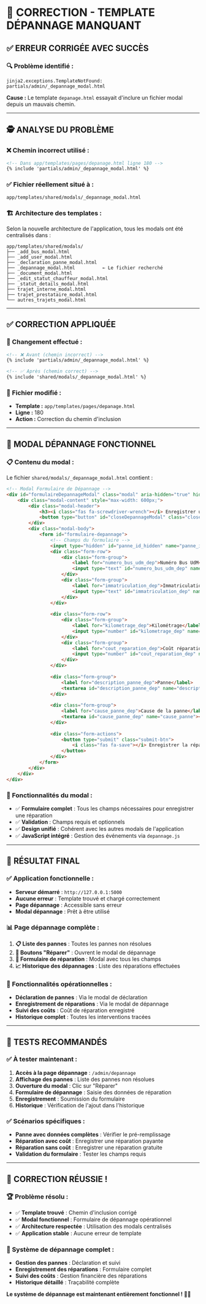 # 🔧 CORRECTION - TEMPLATE DÉPANNAGE MANQUANT

## ✅ **ERREUR CORRIGÉE AVEC SUCCÈS**

### **🔍 Problème identifié :**
```
jinja2.exceptions.TemplateNotFound: partials/admin/_depannage_modal.html
```

**Cause :** Le template `depanage.html` essayait d'inclure un fichier modal depuis un mauvais chemin.

---

## 🕵️ **ANALYSE DU PROBLÈME**

### **❌ Chemin incorrect utilisé :**
```html
<!-- Dans app/templates/pages/depanage.html ligne 180 -->
{% include 'partials/admin/_depannage_modal.html' %}
```

### **✅ Fichier réellement situé à :**
```
app/templates/shared/modals/_depannage_modal.html
```

### **🏗️ Architecture des templates :**
Selon la nouvelle architecture de l'application, tous les modals ont été centralisés dans :
```
app/templates/shared/modals/
├── _add_bus_modal.html
├── _add_user_modal.html
├── _declaration_panne_modal.html
├── _depannage_modal.html          ← Le fichier recherché
├── _document_modal.html
├── _edit_statut_chauffeur_modal.html
├── _statut_details_modal.html
├── trajet_interne_modal.html
├── trajet_prestataire_modal.html
└── autres_trajets_modal.html
```

---

## ✅ **CORRECTION APPLIQUÉE**

### **🔧 Changement effectué :**
```html
<!-- ❌ Avant (chemin incorrect) -->
{% include 'partials/admin/_depannage_modal.html' %}

<!-- ✅ Après (chemin correct) -->
{% include 'shared/modals/_depannage_modal.html' %}
```

### **📍 Fichier modifié :**
- **Template :** `app/templates/pages/depanage.html`
- **Ligne :** 180
- **Action :** Correction du chemin d'inclusion

---

## 🎯 **MODAL DÉPANNAGE FONCTIONNEL**

### **📋 Contenu du modal :**
Le fichier `shared/modals/_depannage_modal.html` contient :

```html
<!-- Modal Formulaire de Dépannage -->
<div id="formulaireDepannageModal" class="modal" aria-hidden="true" hidden>
    <div class="modal-content" style="max-width: 600px;">
        <div class="modal-header">
            <h3><i class="fas fa-screwdriver-wrench"></i> Enregistrer une réparation</h3>
            <button type="button" id="closeDepannageModal" class="close-btn">&times;</button>
        </div>
        <div class="modal-body">
            <form id="formulaire-depannage">
                <!-- Champs du formulaire -->
                <input type="hidden" id="panne_id_hidden" name="panne_id">
                <div class="form-row">
                    <div class="form-group">
                        <label for="numero_bus_udm_dep">Numéro Bus UdM</label>
                        <input type="text" id="numero_bus_udm_dep" name="numero_bus_udm" readonly>
                    </div>
                    <div class="form-group">
                        <label for="immatriculation_dep">Immatriculation</label>
                        <input type="text" id="immatriculation_dep" name="immatriculation" readonly>
                    </div>
                </div>
                
                <div class="form-row">
                    <div class="form-group">
                        <label for="kilometrage_dep">Kilométrage</label>
                        <input type="number" id="kilometrage_dep" name="kilometrage">
                    </div>
                    <div class="form-group">
                        <label for="cout_reparation_dep">Coût réparation (FCFA)</label>
                        <input type="number" id="cout_reparation_dep" name="cout_reparation">
                    </div>
                </div>
                
                <div class="form-group">
                    <label for="description_panne_dep">Panne</label>
                    <textarea id="description_panne_dep" name="description_panne" required></textarea>
                </div>
                
                <div class="form-group">
                    <label for="cause_panne_dep">Cause de la panne</label>
                    <textarea id="cause_panne_dep" name="cause_panne"></textarea>
                </div>
                
                <div class="form-actions">
                    <button type="submit" class="submit-btn">
                        <i class="fas fa-save"></i> Enregistrer la réparation
                    </button>
                </div>
            </form>
        </div>
    </div>
</div>
```

### **🎨 Fonctionnalités du modal :**
- ✅ **Formulaire complet** : Tous les champs nécessaires pour enregistrer une réparation
- ✅ **Validation** : Champs requis et optionnels
- ✅ **Design unifié** : Cohérent avec les autres modals de l'application
- ✅ **JavaScript intégré** : Gestion des événements via `depannage.js`

---

## 🚀 **RÉSULTAT FINAL**

### **✅ Application fonctionnelle :**
- **Serveur démarré** : `http://127.0.0.1:5000`
- **Aucune erreur** : Template trouvé et chargé correctement
- **Page dépannage** : Accessible sans erreur
- **Modal dépannage** : Prêt à être utilisé

### **📊 Page dépannage complète :**
1. **📋 Liste des pannes** : Toutes les pannes non résolues
2. **🔧 Boutons "Réparer"** : Ouvrent le modal de dépannage
3. **📝 Formulaire de réparation** : Modal avec tous les champs
4. **📈 Historique des dépannages** : Liste des réparations effectuées

### **🎯 Fonctionnalités opérationnelles :**
- **Déclaration de pannes** : Via le modal de déclaration
- **Enregistrement de réparations** : Via le modal de dépannage
- **Suivi des coûts** : Coût de réparation enregistré
- **Historique complet** : Toutes les interventions tracées

---

## 🧪 **TESTS RECOMMANDÉS**

### **✅ À tester maintenant :**
1. **Accès à la page dépannage** : `/admin/depannage`
2. **Affichage des pannes** : Liste des pannes non résolues
3. **Ouverture du modal** : Clic sur "Réparer"
4. **Formulaire de dépannage** : Saisie des données de réparation
5. **Enregistrement** : Soumission du formulaire
6. **Historique** : Vérification de l'ajout dans l'historique

### **✅ Scénarios spécifiques :**
- **Panne avec données complètes** : Vérifier le pré-remplissage
- **Réparation avec coût** : Enregistrer une réparation payante
- **Réparation sans coût** : Enregistrer une réparation gratuite
- **Validation du formulaire** : Tester les champs requis

---

## 🎉 **CORRECTION RÉUSSIE !**

### **🏆 Problème résolu :**
- ✅ **Template trouvé** : Chemin d'inclusion corrigé
- ✅ **Modal fonctionnel** : Formulaire de dépannage opérationnel
- ✅ **Architecture respectée** : Utilisation des modals centralisés
- ✅ **Application stable** : Aucune erreur de template

### **🚀 Système de dépannage complet :**
- **Gestion des pannes** : Déclaration et suivi
- **Enregistrement des réparations** : Formulaire complet
- **Suivi des coûts** : Gestion financière des réparations
- **Historique détaillé** : Traçabilité complète

**Le système de dépannage est maintenant entièrement fonctionnel ! 🎯✨**
